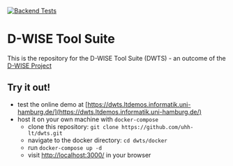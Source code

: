 [![Backend Tests](https://github.com/uhh-lt/dwts/actions/workflows/backend_tests.yml/badge.svg?branch=mwp_v1)](https://github.com/uhh-lt/dwts/actions/workflows/backend_tests.yml)
# D-WISE Tool Suite

This is the repository for the D-WISE Tool Suite (DWTS) - an outcome of
the [D-WISE Project](https://www.dwise.uni-hamburg.de/)

## Try it out!
- test the online demo at [https://dwts.ltdemos.informatik.uni-hamburg.de/](https://dwts.ltdemos.informatik.uni-hamburg.de/)
- host it on your own machine with `docker-compose`
  - clone this repository: `git clone https://github.com/uhh-lt/dwts.git`
  - navigate to the docker directory: `cd dwts/docker`
  - run `docker-compose up -d`
  - visit [http://localhost:3000/](http://localhost:3000/) in your browser
